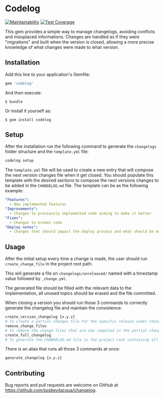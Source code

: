 # Codelog

[![Maintainability](https://api.codeclimate.com/v1/badges/6f5885536c6b5c82f304/maintainability)](https://codeclimate.com/github/codus/codelog/maintainability) [![Test Coverage](https://api.codeclimate.com/v1/badges/6f5885536c6b5c82f304/test_coverage)](https://codeclimate.com/github/codus/codelog/test_coverage)

This gem provides a simple way to manage changelogs, avoiding conflicts and missplaced informations. Changes are handled as if they were "migrations" and built when the version is closed, allowing a more precise knowledge of what changes were made to what version.

## Installation

Add this line to your application's Gemfile:

```ruby
gem 'codelog'
```

And then execute:

    $ bundle

Or install it yourself as:

    $ gem install codelog

## Setup

After the installation run the following command to generate the `changelogs` folder structure and the `template.yml` file:

``` bash
codelog setup
```

The `template.yml` file will be used to create a new entry that will compose the next version changes file when it get closed.
You should populate this template with the desired sections to compose the next versions changes to be added in the `CHANGELOG.md` file.
The template can be as the following example:

```yaml
"Features":
  - New implemented features
"Improvements":
  - Changes to previously implemented code aiming to make it better
"Fixes":
  - Changes to broken code
"Deploy notes":
  - Changes that should impact the deploy process and what should be made before it
```
## Usage

After the initial setup every time a change is made, the user should run `create_change_file` in the project root path.

This will generate a file on `changelogs/unreleased/` named with a timestamp value followed by `_change.yml`.

The generated file should be filled with the relevant data to the implementation, all unused topics should be erased and the file committed.

When closing a version you should run those 3 commands to correctly generate the changelog file and maintain the consistence:

``` bash
create_version_changelog {x.y.z}
# To create a partial changes file for the specific release under changelogs/releases/
remove_change_files
# To remove the change files that are now compiled in the partial changelog
create_full_changelog
# To generate the CHANGELOG.md file in the project root containing all version changes
```

There is an alias that runs all those 3 commands at once:
``` bash
generate_changelog {x.y.z}
```

## Contributing

Bug reports and pull requests are welcome on GitHub at https://github.com/luisbevilacqua/changelog.
